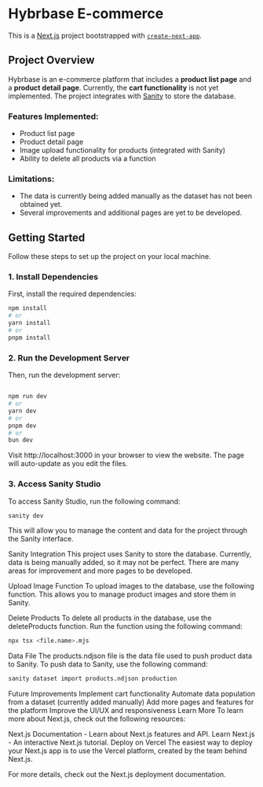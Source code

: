 # Hybrbase E-commerce

This is a [Next.js](https://nextjs.org) project bootstrapped with [`create-next-app`](https://nextjs.org/docs/app/api-reference/cli/create-next-app).

## Project Overview

Hybrbase is an e-commerce platform that includes a **product list page** and a **product detail page**. Currently, the **cart functionality** is not yet implemented. The project integrates with [Sanity](https://www.sanity.io/) to store the database.

### Features Implemented:
- Product list page
- Product detail page
- Image upload functionality for products (integrated with Sanity)
- Ability to delete all products via a function

### Limitations:
- The data is currently being added manually as the dataset has not been obtained yet.
- Several improvements and additional pages are yet to be developed.

## Getting Started

Follow these steps to set up the project on your local machine.

### 1. Install Dependencies

First, install the required dependencies:

```bash
npm install
# or
yarn install
# or
pnpm install

```
### 2. Run the Development Server
Then, run the development server:

```bash

npm run dev
# or
yarn dev
# or
pnpm dev
# or
bun dev
```

Visit http://localhost:3000 in your browser to view the website. The page will auto-update as you edit the files.

### 3. Access Sanity Studio
To access Sanity Studio, run the following command:
```bash
sanity dev
```
This will allow you to manage the content and data for the project through the Sanity interface.

Sanity Integration
This project uses Sanity to store the database. Currently, data is being manually added, so it may not be perfect. There are many areas for improvement and more pages to be developed.

Upload Image Function
To upload images to the database, use the following function. This allows you to manage product images and store them in Sanity.

Delete Products
To delete all products in the database, use the deleteProducts function. Run the function using the following command:

```bash
npx tsx <file.name>.mjs
```
Data File
The products.ndjson file is the data file used to push product data to Sanity. To push data to Sanity, use the following command:
    
```bash 
sanity dataset import products.ndjson production
```
Future Improvements
Implement cart functionality
Automate data population from a dataset (currently added manually)
Add more pages and features for the platform
Improve the UI/UX and responsiveness
Learn More
To learn more about Next.js, check out the following resources:

Next.js Documentation - Learn about Next.js features and API.
Learn Next.js - An interactive Next.js tutorial.
Deploy on Vercel
The easiest way to deploy your Next.js app is to use the Vercel platform, created by the team behind Next.js.

For more details, check out the Next.js deployment documentation.
